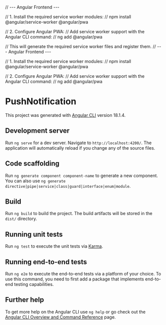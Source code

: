 // --- Angular Frontend ---

// 1. Install the required service worker modules:
// npm install @angular/service-worker @angular/pwa

// 2. Configure Angular PWA:
// Add service worker support with the Angular CLI command:
// ng add @angular/pwa

// This will generate the required service worker files and register them.
// --- Angular Frontend ---

// 1. Install the required service worker modules:
// npm install @angular/service-worker @angular/pwa

// 2. Configure Angular PWA:
// Add service worker support with the Angular CLI command:
// ng add @angular/pwa



# PushNotification

This project was generated with [Angular CLI](https://github.com/angular/angular-cli) version 18.1.4.

## Development server

Run `ng serve` for a dev server. Navigate to `http://localhost:4200/`. The application will automatically reload if you change any of the source files.

## Code scaffolding

Run `ng generate component component-name` to generate a new component. You can also use `ng generate directive|pipe|service|class|guard|interface|enum|module`.

## Build

Run `ng build` to build the project. The build artifacts will be stored in the `dist/` directory.

## Running unit tests

Run `ng test` to execute the unit tests via [Karma](https://karma-runner.github.io).

## Running end-to-end tests

Run `ng e2e` to execute the end-to-end tests via a platform of your choice. To use this command, you need to first add a package that implements end-to-end testing capabilities.

## Further help

To get more help on the Angular CLI use `ng help` or go check out the [Angular CLI Overview and Command Reference](https://angular.dev/tools/cli) page.
